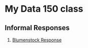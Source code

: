 # My Data 150 class

## Informal Responses

1. [Blumenstock Response](https://aisling-halliden.github.io/Data150-Aisling/response1.html)
